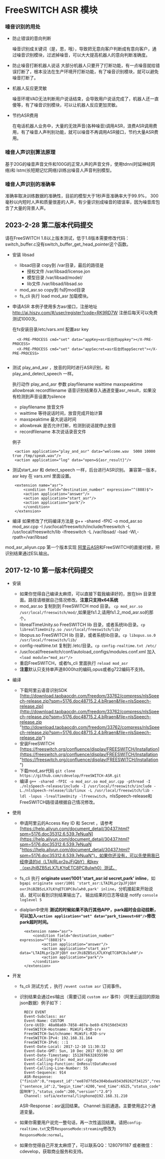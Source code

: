 # FreeSWITCH ASR 模块

### 噪音识别的用处

- 防止错误的意向判断

  噪音识别成关键词（是，恩，哦），导致把无意向客户判断成有意向客户，通过噪音识别模块，过滤掉噪音，可以大大提高机器人的意向判断准确度。

- 防止噪音打断机器人说话
  大部分机器人只要开了打断功能，有一点噪音就给错误打断了，根本没法在生产环境开打断功能，有了噪音识别模块，就可以避免噪音打断了。

- 机器人反应更灵敏

  噪音环境VAD无法判断用户说话结束，会导致用户说话完成了，机器人还一直傻等，有了噪音识别模块，可以让机器人反应更加灵敏。

- 节约ASR费用

  在电话机器人业务中，大量的无效声音(各种噪音)调用ASR，浪费ASR调用费用，有了噪音人声判别功能，就可以噪音不再调用ASR接口，节约大量ASR费用。

### 噪音人声识别算法原理

基于20G的噪音声音文件和100G的正常人声的声音文件，使用tdnn(时延神经网络)和 lstm(长短期记忆网络)训练出噪音人声音判别模型。

### 噪音人声识别的准确率

准确率取决训练数据的准确性，目前的模型大于1秒声音准确率大于99.9%， 300毫秒以内短时人声和质量很差的人声，有少量识别成噪音的错误率，因为噪音库包含了大量的背景人声。



## **2023-2-28 第二版本代码提交**
请在FreeSWITCH 1.8以上版本测试，低于1.8版本需要修改代码：switch_buffer.c没有switch_buffer_get_head_pointer这个函数。
- 安装 libsad 

  - libsad目录 copy到 /var目录，最后的路径是
    - 授权文件 /var/libsad/license.jon 
    - 模型目录 /var/libsad/model/ 
    - lib文件 /var/libsad/libsad.so
  - mod_asr.so copy到 fs的mod目录
  - fs_cli 执行 load mod_asr 加载模块。

- 申请ASR  本例子使用多方asr接口，注册地址 http://ai.hiszy.com/#/user/register?code=RK9RD7W 注册后每天可以免费测试1000次。

  在fs安装目录/etc/vars.xml  配置asr key

  ```
    <X-PRE-PROCESS cmd="set" data="appKey=asr后台的appkey"></X-PRE-PROCESS>
    <X-PRE-PROCESS cmd="set" data="appSecret=asr后台的appSecret"></X-PRE-PROCESS>
    
  ```


- 测试 play_and_asr ，放音的同时进行ASR识别，和 play_and_detect_speech 一样。

  执行动作 play_and_asr  参数 playfilename waittime maxspeaktime allowbreak recordfilename
  语音识别结果存入通道变量asr_result，如果没有检测到声音设置为silence
  - playfilename   放音文件
  - waittime  等待说话时间，放音完成开始计算
  - maxspeaktime  最大说话时间
  - allowbreak  是否允许打断，检测到说话就停止放音
  - recordfilename  本次说话录音文件

   例子
   ```
    <action application="play_and_asr" data="welcome.wav  5000 10000 true /tmp/speak.wav"/>
    <action application="log" data="open=${asr_result}"/>
   ```



- 测试start_asr 和 detect_speech 一样，后台进行ASR识别。 兼容第一版本，asr key 在 vars.xml 里面设置。
   ```
	<extension name="asr">
		<condition field="destination_number" expression="^(888)$">
		<action application="answer"/>
		<action application="start_asr"/>
		<action application="park"/>
		</condition>
	</extension> 
   ```


- 编译
如果修改了代码编译方法是 
g++ -shared -fPIC -o mod_asr.so mod_asr.cpp -I /usr/local/freeswitch/include/freeswitch -L /usr/local/freeswitch/lib -lfreeswitch -L /var/libsad/ -lsad -Wl,-rpath=/var/libsad








mod_asr_aliyun.cpp 第一个版本实现 [阿里云ASR](https://help.aliyun.com/document_detail/30416.html?spm=5176.doc30416.3.2.PuOAsM "阿里云ASR")和FreeSWITCH的直接对接，把识别结果通过ESL输出。

## **2017-12-10 第一版本代码提交**

- 安装
	- 如果你觉得自己编译太麻烦，可以直接下载我编译好的，放在bin 目录里面。路径请根据自己情况修改。**注意只支持x64系统**
	- mod_asr.so 复制到到 FreeSWITCH mod 目录。 `cp mod_asr.so /usr/local/freeswitch/mod/`,如果是fs1.2,请用fs1.2_mod_asr.so的那个。
	- librealTimeUnity.so FreeSWITCH lib 目录，或者系统lib目录。`cp librealTimeUnity.so /usr/local/freeswitch/lib/`
	- libopus.so FreeSWITCH lib 目录，或者系统lib目录。`cp libopus.so.0 /usr/local/freeswitch/lib/`
	- config-realtime.txt 复制到 /etc/目录。`cp config-realtime.txt /etc/`
	- /usr/local/freeswitch/conf/autoload_configs/modules.conf.xml 加入 `<load module="mod_asr"/>`
	- 重启FreeSWITCH，或者fs_cli 里面执行 `reload mod_asr`
	- **注意**默认只支持单声道8000hz的编码,opus或者g722编码不支持。


- 编译
	- 下载阿里云语音识别SDK [http://download.taobaocdn.com/freedom/33762/compress/nlsSpeech-release.zip?spm=5176.doc48715.2.4.bRraen&file=nlsSpeech-release.zip](http://download.taobaocdn.com/freedom/33762/compress/nlsSpeech-release.zip?spm=5176.doc48715.2.4.bRraen&file=nlsSpeech-release.zip "http://download.taobaocdn.com/freedom/33762/compress/nlsSpeech-release.zip?spm=5176.doc48715.2.4.bRraen&file=nlsSpeech-release.zip")
	- 安装FreeSWITCH [https://freeswitch.org/confluence/display/FREESWITCH/Installation](https://freeswitch.org/confluence/display/FREESWITCH/Installation "https://freeswitch.org/confluence/display/FREESWITCH/Installation")
	- 下载mod_asr代码 `git clone https://github.com/cdevelop/FreeSWITCH-ASR.git`
	- 编译 `g++ -shared -fPIC -o mod_asr.so mod_asr.cpp -pthread -I ./nlsSpeech-release/include -I /usr/local/freeswitch/include -L./nlsSpeech-release/lib/linux -L /usr/local/freeswitch/lib -ldl -lopus -lrealTimeUnity -lfreeswitch`，nlsSpeech-release和FreeSWITCH路径请根据自己情况修改。

- 使用
	- 申请阿里云的Access Key ID 和 Secret ，请参考 [https://help.aliyun.com/document_detail/30437.html?spm=5176.doc35312.6.539.7eNuaN](https://help.aliyun.com/document_detail/30437.html?spm=5176.doc35312.6.539.7eNuaN "https://help.aliyun.com/document_detail/30437.html?spm=5176.doc35312.6.539.7eNuaN")，如果你还没有，可以先使用我已经申请的id（LTAIRLpr2pJFjQbY）和key（oxrJhiBZB5zLX7LKYqETC8PC8ulwh0）测试。
	- fs_cli 执行  **originate user/1001 'start_asr:id secret,park' inline**，如 `bgapi originate user/1001 'start_asr:LTAIRLpr2pJFjQbY oxrJhiBZB5zLX7LKYqETC8PC8ulwh0,park' inline`，分机接起来开始说话，就可以看到识别结果输出了。 输出结果的日志等级是  notify  `console loglevel 5`
	- dialplan中使用 **测试的时候如果不执行其他APP，park超时会自动挂断，可以加入`<action application="set" data="park_timeout=60"/>`修改park超时时间。**
	
			<extension name="asr">
				<condition field="destination_number" expression="^(888)$">
					<action application="answer"/>
					<action application="start_asr" data="LTAIRLpr2pJFjQbY oxrJhiBZB5zLX7LKYqETC8PC8ulwh0"/>
					<action application="park"/>
				</condition>
			</extension> 

- 开发
	- fs_cli 测试方式 ，执行 `/event custom asr` 订阅事件。
	- 识别结果会通过esl输出（需要订阅 `custom asr` 事件）（阿里云返回的原始json数据）例子如下：
		
			RECV EVENT
			Event-Subclass: asr
			Event-Name: CUSTOM
			Core-UUID: 48a08a69-7858-407a-be69-679150d34193
			FreeSWITCH-Hostname: MiWiFi-R3D-srv
			FreeSWITCH-Switchname: MiWiFi-R3D-srv
			FreeSWITCH-IPv4: 192.168.31.164
			FreeSWITCH-IPv6: ::1
			Event-Date-Local: 2017-12-10 11:30:32
			Event-Date-GMT: Sun, 10 Dec 2017 03:30:32 GMT
			Event-Date-Timestamp: 1512876632835590
			Event-Calling-File: mod_asr.cpp
			Event-Calling-Function: OnResultDataRecved
			Event-Calling-Line-Number: 55
			Event-Sequence: 914
			ASR-Response: {"finish":0,"request_id":"ee87d7fd5e304bdaa9343d9262f34125","result":{"sentence_id":2,"begin_time":4200,"end_time":6525,"status_code":0,"text":"美国拜拜"},"status_code":200,"version":"2.0"}
			Channel: sofia/external/linphone@192.168.31.210
		
		ASR-Response：asr返回结果。
		Channel:当前通道。主要使用这2个通道变量。
	- 如果你需要用户说完一整句话，再一次性返回结果。请把`config-realtime.txt`文件`ResponseMode:streaming`修改为`ResponseMode:normal`。
	- 如果你觉得自己开发太麻烦了，可以联系QQ：1280791187 或者微信：cdevelop，获取商业服务和支持。
	
